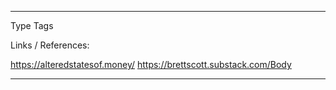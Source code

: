 
---
Type 
Tags 

Links / References:

https://alteredstatesof.money/
https://brettscott.substack.com/Body 



---